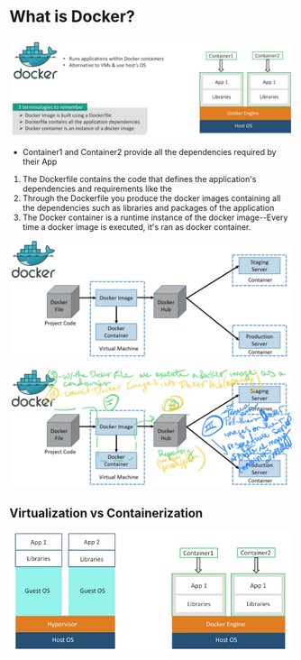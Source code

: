 # What is Docker?

![](../../../../.gitbook/assets/image%20%28121%29.png)

* Container1 and Container2 provide all the dependencies required by their App

1. The Dockerfile contains the code that defines the application's dependencies and requirements like the 
2. Through the Dockerfile you produce the docker images containing all the dependencies such as libraries and packages of the application
3. The Docker container is a runtime instance of the docker image--Every time a docker image is executed, it's ran as docker container.

![](../../../../.gitbook/assets/image%20%2860%29.png)

![](../../../../.gitbook/assets/image%20%2872%29.png)

## Virtualization vs Containerization

![](../../../../.gitbook/assets/image%20%2820%29.png)

